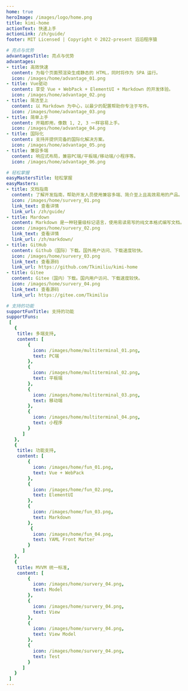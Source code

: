 ```yaml
---
home: true
heroImage: /images/logo/home.png
title: kimi-home
actionText: 快速上手
actionLink: /zh/guide/
footer: MIT Licensed | Copyright © 2022-present 滔滔程序猿

# 亮点与优势
advantagesTitle: 亮点与优势
advantages:
- title: 高效快速
  content: 为每个页面预渲染生成静态的 HTML，同时将作为 SPA 运行。
  icon: /images/home/advantage_01.png
- title: Vue驱动
  content: 享受 Vue + WebPack + ElementUI + Markdown 的开发体验。
  icon: /images/home/advantage_02.png
- title: 简洁至上
  content: 以 Markdown 为中心，以最少的配置帮助你专注于写作。
  icon: /images/home/advantage_03.png
- title: 简单上手
  content: 开箱即用，像数 1, 2, 3 一样容易上手。
  icon: /images/home/advantage_04.png
- title: 国际化
  content: 支持并提供完备的国际化解决方案。
  icon: /images/home/advantage_05.png
- title: 兼容多端
  content: 响应式布局，兼容PC端/平板端/移动端/小程序等。
  icon: /images/home/advantage_06.png

# 轻松掌握
easyMastersTitle: 轻松掌握
easyMasters:
- title: 文档指南
  content: 了解开发指南，帮助开发人员使用兼容多端、简介至上且高效易用的产品。 
  icon: /images/home/survery_01.png
  link_text: 查看详情
  link_url: /zh/guide/
- title: Mardown
  content: Markdown 是一种轻量级标记语言，使用易读易写的纯文本格式编写文档。
  icon: /images/home/survery_02.png
  link_text: 查看详情
  link_url: /zh/markdown/
- title: GitHub
  content: Github（国际）下载。国外用户访问、下载速度较快。
  icon: /images/home/survery_03.png
  link_text: 查看源码
  link_url: https://github.com/Tkimiliu/kimi-home
- title: Gitee
  content: Gitee（国内）下载。国内用户访问、下载速度较快。
  icon: /images/home/survery_04.png
  link_text: 查看源码
  link_url: https://gitee.com/Tkimiliu

# 支持的功能
supportFunTitle: 支持的功能
supportFuns:
 [
   {
    title: 多端支持,
    content: [
        {
          icon: /images/home/multiterminal_01.png,
          text: PC端
        },
        {
          icon: /images/home/multiterminal_02.png,
          text: 平板端
        },
        {
          icon: /images/home/multiterminal_03.png,
          text: 移动端
        },
        {
          icon: /images/home/multiterminal_04.png,
          text: 小程序
        }
      ]
   },
   {
    title: 功能支持,
    content: [
        {
          icon: /images/home/fun_01.png,
          text: Vue + WebPack 
        },
        {
          icon: /images/home/fun_02.png,
          text: ElementUI
        },
        {
          icon: /images/home/fun_03.png,
          text: Markdown
        },
         {
          icon: /images/home/fun_04.png,
          text: YAML Front Matter
        }
      ]
   },
   {
    title: MVVM 统一标准,
    content: [
        {
          icon: /images/home/survery_04.png,
          text: Model
        },
        {
          icon: /images/home/survery_04.png,
          text: View
        },
        {
          icon: /images/home/survery_04.png,
          text: View Model
        },
        {
          icon: /images/home/survery_04.png,
          text: Test
        }
      ]
   }
 ]
---
```

